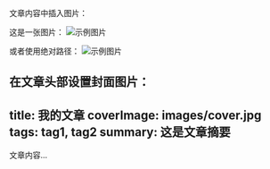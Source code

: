 文章内容中插入图片：

这是一张图片：
![示例图片](images/example.png)

或者使用绝对路径：
![示例图片](/images/example.png)

在文章头部设置封面图片：
---
title: 我的文章
coverImage: images/cover.jpg
tags: tag1, tag2
summary: 这是文章摘要
---

文章内容...